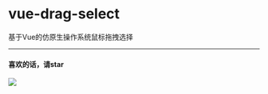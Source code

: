 # vue-drag-select
基于Vue的仿原生操作系统鼠标拖拽选择

----------
#### 喜欢的话，请star ####




![](https://github.com/singmeToSE/vue-drag-select/raw/master/src/assets/imgs/readme.gif)